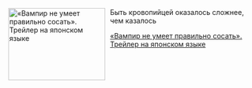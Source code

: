 <!--2025-08-02 23:00:13-->
<div class="yb">
  <div class="rss kino_kino"><a href="https://www.kino-teatr.ru/video/51756/" title="«Вампир не умеет правильно сосать». Трейлер на японском языке"><img src="https://www.kino-teatr.ru/video/6/5/51756/poster.jpg" width="196" height="147" align="left" hspace="5" style="margin: 0px 10px 0px 5px" alt="«Вампир не умеет правильно сосать». Трейлер на японском языке"/></a>Быть кровопийцей оказалось сложнее, чем казалось <p class="titl"><a href="https://www.kino-teatr.ru/video/51756/">«Вампир не умеет правильно сосать». Трейлер на японском языке</a></p></div>
</div>
